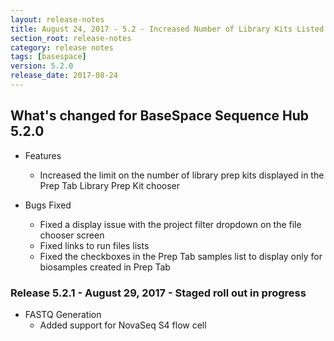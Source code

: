 ```yaml
---
layout: release-notes
title: August 24, 2017 - 5.2 - Increased Number of Library Kits Listed in the Library Prep Chooser
section_root: release-notes
category: release notes
tags: [basespace]
version: 5.2.0
release_date: 2017-08-24
---
```


## What's changed for BaseSpace Sequence Hub 5.2.0

- Features
	- Increased the limit on the number of library prep kits displayed in the Prep Tab Library Prep Kit chooser
	
- Bugs Fixed
	- Fixed a display issue with the project filter dropdown on the file chooser screen
	- Fixed links to run files lists
	- Fixed the checkboxes in the Prep Tab samples list to display only for biosamples created in Prep Tab

### Release 5.2.1 - August 29, 2017 - Staged roll out in progress

- FASTQ Generation
	- Added support for NovaSeq S4 flow cell
